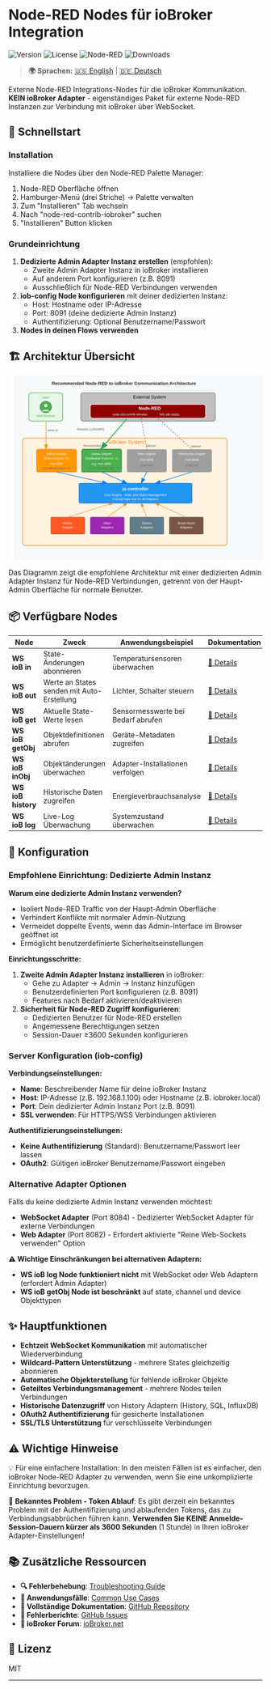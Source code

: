# Node-RED Nodes für ioBroker Integration

![Version](https://img.shields.io/npm/v/node-red-contrib-iobroker)
![License](https://img.shields.io/badge/license-MIT-blue.svg)
![Node-RED](https://img.shields.io/badge/Node--RED-compatible-red.svg)
![Downloads](https://img.shields.io/npm/dt/node-red-contrib-iobroker)

> **🌍 Sprachen:** [🇺🇸 English](https://github.com/Marc-Berg/node-red-contrib-iobroker/blob/main/README.md) | [🇩🇪 Deutsch](#)

Externe Node-RED Integrations-Nodes für die ioBroker Kommunikation. **KEIN ioBroker Adapter** - eigenständiges Paket für externe Node-RED Instanzen zur Verbindung mit ioBroker über WebSocket.

## 🚀 Schnellstart

### Installation
Installiere die Nodes über den Node-RED Palette Manager:
1. Node-RED Oberfläche öffnen
2. Hamburger-Menü (drei Striche) → Palette verwalten
3. Zum "Installieren" Tab wechseln
4. Nach "node-red-contrib-iobroker" suchen
5. "Installieren" Button klicken

### Grundeinrichtung
1. **Dedizierte Admin Adapter Instanz erstellen** (empfohlen):
   - Zweite Admin Adapter Instanz in ioBroker installieren
   - Auf anderem Port konfigurieren (z.B. 8091)
   - Ausschließlich für Node-RED Verbindungen verwenden
2. **iob-config Node konfigurieren** mit deiner dedizierten Instanz:
   - Host: Hostname oder IP-Adresse
   - Port: 8091 (deine dedizierte Admin Instanz)
   - Authentifizierung: Optional Benutzername/Passwort
3. **Nodes in deinen Flows verwenden**

## 🏗️ Architektur Übersicht

![Node-RED zu ioBroker Architektur](images/iobroker_architecture_diagram.svg)

Das Diagramm zeigt die empfohlene Architektur mit einer dedizierten Admin Adapter Instanz für Node-RED Verbindungen, getrennt von der Haupt-Admin Oberfläche für normale Benutzer.

## 📦 Verfügbare Nodes

| Node | Zweck | Anwendungsbeispiel | Dokumentation |
|------|-------|-------------------|---------------|
| **WS ioB in** | State-Änderungen abonnieren | Temperatursensoren überwachen | [📖 Details](docs/nodes/iob-in.md) |
| **WS ioB out** | Werte an States senden mit Auto-Erstellung | Lichter, Schalter steuern | [📖 Details](docs/nodes/iob-out.md) |
| **WS ioB get** | Aktuelle State-Werte lesen | Sensormesswerte bei Bedarf abrufen | [📖 Details](docs/nodes/iob-get.md) |
| **WS ioB getObj** | Objektdefinitionen abrufen | Geräte-Metadaten zugreifen | [📖 Details](docs/nodes/iob-getobject.md) |
| **WS ioB inObj** | Objektänderungen überwachen | Adapter-Installationen verfolgen | [📖 Details](docs/nodes/iob-inobj.md) |
| **WS ioB history** | Historische Daten zugreifen | Energieverbrauchsanalyse | [📖 Details](docs/nodes/iob-history.md) |
| **WS ioB log** | Live-Log Überwachung | Systemzustand überwachen | [📖 Details](docs/nodes/iob-log.md) |

## 🔧 Konfiguration

### Empfohlene Einrichtung: Dedizierte Admin Instanz

**Warum eine dedizierte Admin Instanz verwenden?**
- Isoliert Node-RED Traffic von der Haupt-Admin Oberfläche
- Verhindert Konflikte mit normaler Admin-Nutzung
- Vermeidet doppelte Events, wenn das Admin-Interface im Browser geöffnet ist
- Ermöglicht benutzerdefinierte Sicherheitseinstellungen

**Einrichtungsschritte:**
1. **Zweite Admin Adapter Instanz installieren** in ioBroker:
   - Gehe zu Adapter → Admin → Instanz hinzufügen
   - Benutzerdefinierten Port konfigurieren (z.B. 8091)
   - Features nach Bedarf aktivieren/deaktivieren
2. **Sicherheit für Node-RED Zugriff konfigurieren**:
   - Dedizierten Benutzer für Node-RED erstellen
   - Angemessene Berechtigungen setzen
   - Session-Dauer ≥3600 Sekunden konfigurieren

### Server Konfiguration (iob-config)

**Verbindungseinstellungen:**
- **Name**: Beschreibender Name für deine ioBroker Instanz
- **Host**: IP-Adresse (z.B. 192.168.1.100) oder Hostname (z.B. iobroker.local)
- **Port**: Dein dedizierter Admin Instanz Port (z.B. 8091)
- **SSL verwenden**: Für HTTPS/WSS Verbindungen aktivieren

**Authentifizierungseinstellungen:**
- **Keine Authentifizierung** (Standard): Benutzername/Passwort leer lassen
- **OAuth2**: Gültigen ioBroker Benutzername/Passwort eingeben

### Alternative Adapter Optionen

Falls du keine dedizierte Admin Instanz verwenden möchtest:

- **WebSocket Adapter** (Port 8084) - Dedizierter WebSocket Adapter für externe Verbindungen
- **Web Adapter** (Port 8082) - Erfordert aktivierte "Reine Web-Sockets verwenden" Option

**⚠️ Wichtige Einschränkungen bei alternativen Adaptern:**
- **WS ioB log Node funktioniert nicht** mit WebSocket oder Web Adaptern (erfordert Admin Adapter)
- **WS ioB getObj Node ist beschränkt** auf state, channel und device Objekttypen

## ✨ Hauptfunktionen

- **Echtzeit WebSocket Kommunikation** mit automatischer Wiederverbindung
- **Wildcard-Pattern Unterstützung** - mehrere States gleichzeitig abonnieren
- **Automatische Objekterstellung** für fehlende ioBroker Objekte
- **Geteiltes Verbindungsmanagement** - mehrere Nodes teilen Verbindungen
- **Historische Datenzugriff** von History Adaptern (History, SQL, InfluxDB)
- **OAuth2 Authentifizierung** für gesicherte Installationen
- **SSL/TLS Unterstützung** für verschlüsselte Verbindungen

## ⚠️ Wichtige Hinweise

💡 Für eine einfachere Installation: In den meisten Fällen ist es einfacher, den ioBroker Node-RED Adapter zu verwenden, wenn Sie eine unkomplizierte Einrichtung bevorzugen.

🔧 **Bekanntes Problem - Token Ablauf**: Es gibt derzeit ein bekanntes Problem mit der Authentifizierung und ablaufenden Tokens, das zu Verbindungsabbrüchen führen kann. **Verwenden Sie KEINE Anmelde-Session-Dauern kürzer als 3600 Sekunden** (1 Stunde) in Ihren ioBroker Adapter-Einstellungen!

## 📚 Zusätzliche Ressourcen

- **🔍 Fehlerbehebung**: [Troubleshooting Guide](docs/troubleshooting.md)
- **🎯 Anwendungsfälle**: [Common Use Cases](docs/use-cases.md)
- **📖 Vollständige Dokumentation**: [GitHub Repository](https://github.com/Marc-Berg/node-red-contrib-iobroker)
- **🐛 Fehlerberichte**: [GitHub Issues](https://github.com/Marc-Berg/node-red-contrib-iobroker/issues)
- **📘 ioBroker Forum**: [ioBroker.net](https://forum.iobroker.net)

## 📄 Lizenz

MIT

---